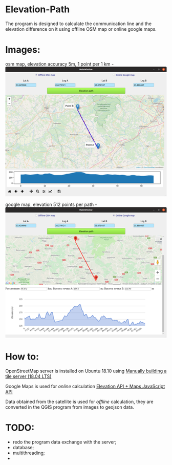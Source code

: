 # Elevation-Path
The program is designed to calculate the communication line and the elevation difference on it
using offline OSM map or online google maps.

# Images:
osm map, elevation accuracy 5m, 1 point per 1 km -
<img src="https://github.com/Valentin-Golyonko/Elevation-Path/blob/master/images/osm%20map%2C%20elevation%20accuracy%205m%2C%201%20point%20%7C%20km.png" alt="web_view">

google map, elevation 512 points per path -
<img src="https://github.com/Valentin-Golyonko/Elevation-Path/blob/master/images/google%20map%2C%20elevation%20512%20points%20%7C%20path.png" alt="web_view">

# How to:
OpenStreetMap server is installed on Ubuntu 18.10 using
<a href="https://switch2osm.org/manually-building-a-tile-server-18-04-lts/">Manually building a tile server (18.04 LTS)</a>

Google Maps is used for <i>online</i> calculation
<a href="https://developers.google.com/maps/documentation/elevation/intro">Elevation API + Maps JavaScript API</a>

Data obtained from the satellite is used for <i>offline</i> calculation, 
they are converted in the QGIS program from images to geojson data.

# TODO:
- redo the program data exchange with the server;
- database;
- multithreading;
- 
